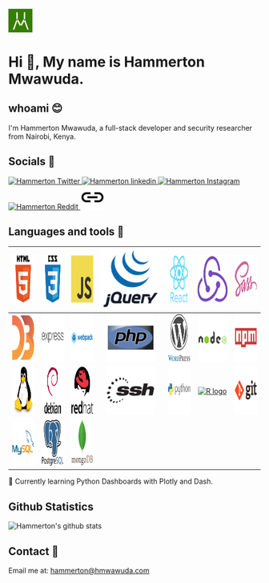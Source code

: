 <a href="https://www.hmwawuda.com" ><img alt="Hammerton Reddit" width="48px" src="./images/hm_logo.png" /></a> 
# Hi :wave:, My name is Hammerton Mwawuda. 

## whoami :blush:

I'm Hammerton Mwawuda, a full-stack developer and security researcher from Nairobi, Kenya.

## Socials :speech_balloon:
<a href="https://twitter.com/h_mwawuda">
  <img alt="Hammerton Twitter" width="48px" src="https://cdn.jsdelivr.net/npm/simple-icons@v3/icons/twitter.svg" />
</a>
<a href="https://www.linkedin.com/in/hammerton-mwawuda-b63ba912b/">
  <img alt="Hammerton linkedin" width="48px" src="https://cdn.jsdelivr.net/npm/simple-icons@v3/icons/linkedin.svg" />
</a>
<a href="https://www.instagram.com/hmwawuda/">
  <img alt="Hammerton Instagram" width="48px" src="https://cdn.jsdelivr.net/npm/simple-icons@v3/icons/instagram.svg" />
</a>
<a href="https://www.reddit.com/user/hammy25/">
  <img alt="Hammerton Reddit" width="48px" src="https://cdn.jsdelivr.net/npm/simple-icons@v3/icons/reddit.svg" />
</a>
<a href="https://www.hmwawuda.com">
  <img alt="Hammerton Reddit" width="48px" src="./icons/link.png" />
</a>

## Languages and tools :hammer:
|<img src="./icons/html5.svg" height="96px" width="96px">|<img src="icons/css3.svg" height="96px" width="96px">|<img src="icons/javascript.svg" height="96px" width="96px">|<img src="icons/jquery.svg" >|<img src="icons/react.svg" height="96px" width="96px">|<img src="icons/redux.svg" height="96px" width="96px">|<img src="icons/sass.svg" height="96px" width="96px">|
|:---:|:---:|:---:|:---:|:---:|:---:|:---:|
|<img src="icons/d3js.svg" height="96px" width="96px">|<img src="icons/express.svg" height="96px" width="96px">|<img src="icons/webpack.svg" height="96px" width="96px">|<img src="icons/php.svg" height="96px" width="96px">|<img src="icons/wordpress.svg" height="96px" width="96px">|<img src="icons/nodejs.svg" height="96px" width="96px">|<img src="icons/npm.svg" height="96px" width="96px">|
|<img src="icons/linux.svg" height="96px" width="96px">|<img src="icons/debian.svg" height="96px" width="96px">|<img src="icons/redhat.svg" height="96px" width="96px">|<img src="icons/ssh.svg" height="96px" width="96px">|<img src="icons/python.svg" height="96px" width="96px">|<a title="Hadley Wickham and others at RStudio / CC BY-SA (https://creativecommons.org/licenses/by-sa/4.0)" href="https://commons.wikimedia.org/wiki/File:R_logo.svg"><img width="96" alt="R logo" src="https://upload.wikimedia.org/wikipedia/commons/thumb/1/1b/R_logo.svg/96px-R_logo.svg.png"></a>|<img src="icons/git.svg" height="96px" width="96px">|
|<img src="icons/mysql.svg" height="96px" width="96px">|<img src="icons/postgresql.svg" height="96px" width="96px">|<img src="icons/mongodb.svg" height="96px" width="96px">|

:green_book: Currently learning Python Dashboards with Plotly and Dash.

## Github Statistics

![Hammerton's github stats](https://github-readme-stats.vercel.app/api?username=hammy25&show_icons=true&theme=cobalt)

## Contact :email:

Email me at: [hammerton@hmwawuda.com](mailto:hammerton@hmwawuda.com)
